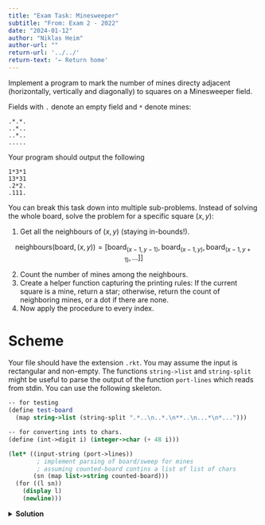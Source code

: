 ```yaml
---
title: "Exam Task: Minesweeper"
subtitle: "From: Exam 2 - 2022"
date: "2024-01-12"
author: "Niklas Heim"
author-url: ""
return-url: '../../'
return-text: '← Return home'
---
```


Implement a program to mark the number of mines directy adjacent (horizontally, vertically and
diagonally) to squares on a Minesweeper field.


Fields with `.` denote an empty field and `*` denote mines:
```
.*.*.
..*..
..*..
.....
```
Your program should output the following
```
1*3*1
13*31
.2*2.
.111.
```

You can break this task down into multiple sub-problems. Instead of solving the whole board, solve
the problem for a specific square $(x,y)$:

1. Get all the neighbours of $(x,y)$ (staying in-bounds!).

$$
\text{neighbours}(\text{board}, (x,y)) = [
    \text{board}_{(x-1,y-1)},
    \text{board}_{(x-1,y)},
    \text{board}_{(x-1,y+1)}, \dots]]
$$

2. Count the number of mines among the neighbours.
3. Create a helper function capturing the printing rules: If the current square is a mine, return a
   star; otherwise, return the count of neighboring mines, or a dot if there are none.
4. Now apply the procedure to every index.

# Scheme

Your file should have the extension `.rkt`. You may assume the input is rectangular and non-empty.
The functions `string->list` and `string-split` might be useful to parse the output of the function
`port-lines` which reads from stdin. You can use the following skeleton. 
```{.scheme .tight-code}
-- for testing
(define test-board
  (map string->list (string-split ".*..\n..*.\n**..\n...*\n*...")))

-- for converting ints to chars.
(define (int->digit i) (integer->char (+ 48 i)))

(let* ((input-string (port->lines))
        ; implement parsing of board/sweep for mines 
        ; assuming counted-board contins a list of list of chars
       (sn (map list->string counted-board)))
  (for ((l sn))
    (display l)
    (newline)))
```

<details class="admonition">
<summary><strong>Solution</strong></summary>
```{.scheme .tight-code}
#lang racket

(define board (map string->list (string-split "·*·*·\n··*··\n··*··\n·····")))

(define (int->digit i)
  (integer->char (+ 48 i)))

(define (finalizer nu st)
  (match (cons nu st)
    ((cons _ #\*) #\*)
    ((cons 0 _) #\.)
    ((cons n _) (int->digit n))))

(define (neighbours bss mx my x y)
  (for*/list ((i (range (max 0 (- y 1)) (min my (+ y 2))))
	      (j (range (max 0 (- x 1)) (min mx (+ x 2)))))
    (list-ref (list-ref bss i) j)))

(define (num nei y x m)
  (let* ((neis (nei x y))
	 (fnei (filter (curry equal? #\*) neis))
	 (countMines (length fnei)))
  (finalizer countMines m)))

(define (sweep board)
  (define mx (length (car board)))
  (define my (length board))
  (define nei (curry neighbours board mx my))
  (define (inner y xs) (map (curry num nei y) (range 0 mx) xs))
  (map inner (range 0 my) board))

(let* ((ss (port->lines))
       (ls (map string->list ss))
       (ln (sweep ls))
       (sn (map list->string ln)))
  (for ((l sn))
    (display l)
    (newline)))
```
</details>

# Haskell

To read multiple lines of input in plain Haskell, we have to tell it how many lines to read.
Assume that this will be done by first reading a number and then calling `getLine` the desired
number of times. Implement a function `readInput :: IO [String]` with the following behaviour
```{.haskell .tight-code}
ghci> readInput
3
...
...
...
["...","...","..."]  <-- this is the function output
```

Your file should have the extension `.hs`.

```{.haskell .tight-code}
-- for converting ints to chars
import Data.Char (intToDigit)

-- for testing
test_board = ["..."
             ,".**"
             ,"..."]

main = do
  lines <- readInput
  putStrLn "\nSweep Result:"
  let sw = sweep lines
  mapM_ putStrLn sw
```

<details class="admonition">
<summary><strong>Solution</strong></summary>
```{.haskell .tight-code}
import Control.Monad (replicateM)
import Data.Char (intToDigit)

slice :: Int -> Int -> [a] -> [a]
slice f t xs = drop f $ take t xs

neighbours :: Int -> Int -> [String] -> String
neighbours x y board = slice (y-1) (y+2) board >>= slice (x-1) (x+2)


sweep :: [String] -> [String]
sweep board = mapi2d pretty board where

  -- fill coordinates with numbers/*/.
  mapi2d f = zipWith (\y-> zipWith (\x e-> f e x y) [0..]) [0..]
  pretty e x y = finalizer (mines x y) e
  finalizer _ '*' = '*'
  finalizer 0 _ = '.'
  finalizer n _ = intToDigit n

  -- compute number of mines at coords
  mines x y = count (neighbours x y board)
  count xs = length $ filter (=='*') xs

readInput :: IO [String]
readInput = do
  count <- readLn  -- type is infered because of the signature of replicateM
  lines <- replicateM (count) getLine
  return lines

test_board = ["..."
             ,".**"
             ,"..."]

main = do
  lines <- readInput
  putStrLn "\nSweep Result:"
  let sw = sweep lines
  mapM_ putStrLn sw
```
</details>
